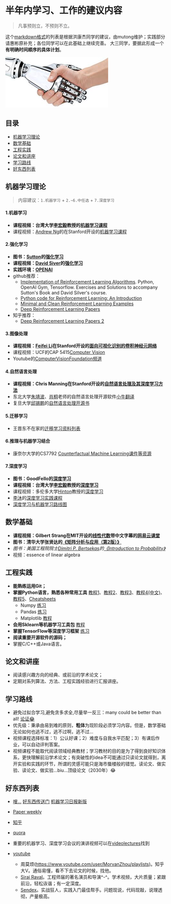 # 半年内学习、工作的建议内容                               

> 凡事预则立，不预则不立。

这个[markdown格式](https://github.com/guodongxiaren/README)的列表是根据洪康杰同学的建议，由mutong维护；实践部分请惠彬原补充；各位同学可以在此基础上继续完善。
大三同学，要据此形成一个**有明确时间顺序的具体计划**。

![](./shake.jpg) 
## 目录
* [机器学习理论](###机器学习理论)
* [数学基础](###数学基础)
* [工程实践](###工程实践)
* [论文和讲座](###论文和讲座)
* [学习路线](###学习路线)
* [好东西列表](###好东西列表)

## 机器学习理论
> 内容建议：`1.机器学习` + `2.~6.中任选` + `7.深度学习`

#### 1.机器学习	
+ **课程视频：台湾大学[李宏毅](http://speech.ee.ntu.edu.tw/~tlkagk/)教授的[机器学习课程](https://www.youtube.com/watch?v=fegAeph9UaA&list=PLJV_el3uVTsPy9oCRY30oBPNLCo89yu49)**
+ 课程视频：[Andrew Ng](http://www.andrewng.org/)的在Stanford开设的[机器学习课程](https://www.youtube.com/watch?v=UzxYlbK2c7E&list=PLA89DCFA6ADACE599)

#### 2.强化学习
+ **图书：[Sutton](http://incompleteideas.net/sutton/)的[强化学习](http://incompleteideas.net/sutton/book/the-book.html)**
+ **课程视频：[David Siver](http://www.csml.ucl.ac.uk/people/silver/)的[强化学习](https://www.youtube.com/watch?v=2pWv7GOvuf0&list=PL7-jPKtc4r78-wCZcQn5IqyuWhBZ8fOxT)**
+ **实践环境：[OPENAI](https://openai.com/)**
+ github推荐：
  - [Implementation of Reinforcement Learning Algorithms](https://github.com/dennybritz/reinforcement-learning). Python, OpenAI Gym, Tensorflow. Exercises and Solutions to accompany Sutton's Book and David Silver's course.
  - [Python code for Reinforcement Learning: An Introduction](https://github.com/ShangtongZhang/reinforcement-learning-an-introduction)
  - [Minimal and Clean Reinforcement Learning Examples](https://github.com/rlcode/reinforcement-learning)
  - [Deep Reinforcement Learning Papers](https://github.com/dennybritz/reinforcement-learning)
+ 知乎推荐：
  - [Deep Reinforcement Learning Papers 2](https://zhuanlan.zhihu.com/p/23600620)

#### 3.图像处理
+ **课程视频：[Feifei Li](http://vision.stanford.edu/feifeili/)在Stanford开设的[面向可视化识别的卷积神经元网络](http://cs231n.stanford.edu/)**
+ 课程视频：UCF的CAP 5415[Computer Vision](http://crcv.ucf.edu/courses/CAP5415/Fall2012/)
+ Youtube的[ComputerVisionFoundation频道](https://www.youtube.com/channel/UC0n76gicaarsN_Y9YShWwhw/playlists)

#### 4.自然语言处理
+ **课程视频：Chris Manning在Stanford开设的[自然语言处理及其深度学习方法](http://web.stanford.edu/class/cs224n/)**
+ 东北大学[朱靖波](http://www.cse.neu.edu.cn/TeacherSinglePage.aspx?teacher_id=a7aef635-aa4d-4c67-892b-6d32dac5d54c&navigation_id=798670aa-6c90-42a3-88de-42ca6e413ba6&module=%u6559%u5E08%u540D%u5F55)、[肖桐](http://www.cse.neu.edu.cn/TeacherSinglePage.aspx?teacher_id=338cc497-24c6-460d-a23f-1ab5a381e3f2&navigation_id=798670aa-6c90-42a3-88de-42ca6e413ba6&module=%u6559%u5E08%u540D%u5F55)老师的自然语言处理开源软件[小牛翻译](http://www.nlplab.com/NiuPlan/NiuTrans.ch.html)
+ 复旦大学[邱锡鹏](http://nlp.fudan.edu.cn/xpqiu/)的[自然语言处理开源书](https://github.com/nndl/nndl.github.io)

#### 5.迁移学习
+ 王晋东不在家的[迁移学习资料列表](https://github.com/wantingallin/transferlearning)

#### 6.推理与机器学习结合
+ 康奈尔大学的CS7792 [Counterfactual Machine Learning课件等资源](https://www.cs.cornell.edu/courses/cs7792/2016fa/)

#### 7.深度学习
+ **图书：GoodFello的[深度学习](http://www.deeplearningbook.org/)**
+ **课程视频：台湾大学[李宏毅](http://speech.ee.ntu.edu.tw/~tlkagk/)教授的[深度学习](https://www.youtube.com/watch?v=IzHoNwlCGnE&list=PLJV_el3uVTsPMxPbjeX7PicgWbY7F8wW9)**
+ 课程视频：多伦多大学[Hinton](http://www.cs.toronto.edu/~hinton/)教授的[深度学习](https://www.youtube.com/watch?v=cbeTc-Urqak&list=PLoRl3Ht4JOcdU872GhiYWf6jwrk_SNhz9)
+ [李沐](https://zhuanlan.zhihu.com/p/25099638)的[深度学习实践课程](http://zh.gluon.ai/index.html)
+ [深度学习与机器学习路线图](https://github.com/SherlockLiao/Roadmap-of-DL-and-ML/blob/master/README_cn.md)

## 数学基础	
+ **课程视频：Gilbert Strang在MIT开设的[线性代数](https://www.youtube.com/watch?v=ZK3O402wf1c&list=PL49CF3715CB9EF31D)带中文字幕的[网易云课堂](http://open.163.com/special/opencourse/daishu.html)**
+ **图书：清华大学张贤达的[《矩阵分析与应用（第2版）》](https://item.jd.com/11367945.html)**
+ *图书：美国工程院院士[Dimitri P. Bertsekas](http://www.mit.edu/~dimitrib/home.html)的[《Introduction to Probability》](https://item.jd.com/11842157.html)*
+ 视频：essence of linear algebra

## 工程实践
+ **能熟练运用Git；**
+ **掌握Python语言，熟悉各种常用工具** [教程1](https://github.com/jrjohansson/scientific-python-lectures)、[教程2](https://github.com/ipython-books/cookbook-code)、[教程3](https://github.com/DonJayamanne/pythonVSCode)、[教程4(中文)](https://github.com/lijin-THU/notes-python)、[教程5](https://github.com/donnemartin/data-science-ipython-notebooks)、[Cheatsheets](https://github.com/kailashahirwar/cheatsheets-ai)
  - Numpy [练习](https://github.com/Kyubyong/numpy_exercises)
  - Pandas [练习](https://github.com/guipsamora/pandas_exercises)
  - Matplotlib [教程](https://github.com/rougier/matplotlib-tutorial)
+ **会用Sklearn等机器学习工具包** [教程](https://github.com/pandas-dev/sklearn-pandas)
+ **掌握TensorFlow等深度学习框架**  [练习](https://github.com/Kyubyong/tensorflow-exercises) 
+ **阅读重要开源软件的源码；**
+ 掌握C/C++或Java语言。

## 论文和讲座
+ 阅读感兴趣方向的经典、或前沿的学术论文；
+ 定期对系列算法、方法、工程实践经验进行汇报讲座。

## 学习路线
+ 避免过拟合学习,避免贪多求全,尽量举一反三：many could be better than all! [论证:joy:](https://pdfs.semanticscholar.org/1fbf/32e5312610fc575259640e1e5f2acf62e652.pdf)
+ 优先级：秉承由易到难的原则，**粗体**为现阶段必须学习内容。但是，数学基础无论如何也逃不过，逃不过啊，逃不过...
+ 视频课程选择标准：1）公认好课；2）难度与自我水平匹配；3）有课后作业，可以自动评判答案。
+ 视频课程不能取代阅读领域经典教材；学习教材的目的是为了得到良好知识体系，更快理解前沿学术论文；有突破性的idea不可能通过只读论文就得到，离开实验和实践的环节，所谓的灵感可能只是海市蜃楼般的错觉。读论文、做实验、读论文、做实验...biu...顶级论文（2030年）:joy:

## 好东西列表
+ [嗖...](http://memect.com/)    [好东西传送门](http://weibo.com/haoawesome?refer_flag=1005055014_&is_hot=1)    [机器学习日报新版](http://forum.ai100.com.cn/page/745/) 
+ [Paper weekly](http://rsarxiv.github.io/)

+ [知乎](www.zhihu.com)
+ [quora](https://www.quora.com/)

+ 重要的机器学习、深度学习会议的演讲视频可以在[videolectures](http://videolectures.net/)找到
+ [youtube](www.youtube.com)
  - 周莫烦(https://www.youtube.com/user/MorvanZhou/playlists)。知乎大V。通俗易懂，看不下去论文的时候，找他。
  - [Siraj Raval](https://www.youtube.com/channel/UCWN3xxRkmTPmbKwht9FuE5A/playlists)。工程师届的著名演员和导演^-^。学术视频，大片质量；紧跟前沿，轻松诙谐；有一定深度。
  - [Sendex](https://www.youtube.com/user/sentdex)。实战狂人，实践入门最佳帮手。问题现说，代码现敲，说理透彻，产量极高。
